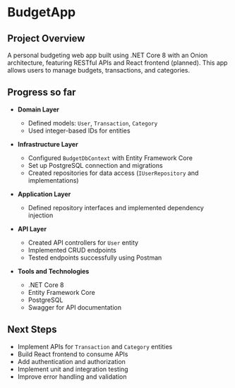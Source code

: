 # BudgetApp

## Project Overview  
A personal budgeting web app built using .NET Core 8 with an Onion architecture, featuring RESTful APIs and React frontend (planned). This app allows users to manage budgets, transactions, and categories.

## Progress so far

- **Domain Layer**  
  - Defined models: `User`, `Transaction`, `Category`  
  - Used integer-based IDs for entities  

- **Infrastructure Layer**  
  - Configured `BudgetDbContext` with Entity Framework Core  
  - Set up PostgreSQL connection and migrations  
  - Created repositories for data access (`IUserRepository` and implementations)  

- **Application Layer**  
  - Defined repository interfaces and implemented dependency injection  

- **API Layer**  
  - Created API controllers for `User` entity  
  - Implemented CRUD endpoints  
  - Tested endpoints successfully using Postman  

- **Tools and Technologies**  
  - .NET Core 8  
  - Entity Framework Core  
  - PostgreSQL  
  - Swagger for API documentation  

## Next Steps

- Implement APIs for `Transaction` and `Category` entities  
- Build React frontend to consume APIs  
- Add authentication and authorization  
- Implement unit and integration testing  
- Improve error handling and validation  
